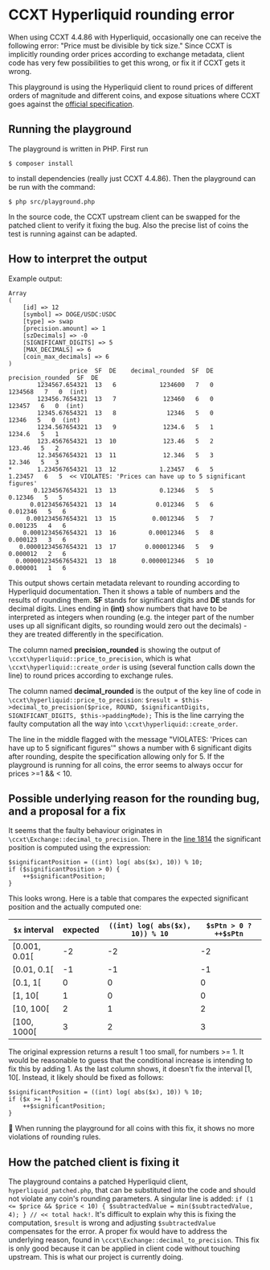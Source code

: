 # CCXT Hyperliquid rounding error 

When using CCXT 4.4.86 with Hyperliquid, occasionally one can receive the following error: "Price must be divisible by tick size." Since CCXT is implicitly rounding order prices according to exchange metadata, client code has very few possibilities to get this wrong, or fix it if CCXT gets it wrong.

This playground is using the Hyperliquid client to round prices of different orders of magnitude and different coins, and expose situations where CCXT goes against the [official specification](https://hyperliquid.gitbook.io/hyperliquid-docs/for-developers/api/tick-and-lot-size).

## Running the playground

The playground is written in PHP. First run
```
$ composer install
```
to install dependencies (really just CCXT 4.4.86). Then the playground can be run with the command:
```
$ php src/playground.php
```

In the source code, the CCXT upstream client can be swapped for the patched client to verify it fixing the bug. Also the precise list of coins the test is running against can be adapted.

## How to interpret the output

Example output:

    Array
    (
        [id] => 12
        [symbol] => DOGE/USDC:USDC
        [type] => swap
        [precision.amount] => 1
        [szDecimals] => -0
        [SIGNIFICANT_DIGITS] => 5
        [MAX_DECIMALS] => 6
        [coin_max_decimals] => 6
    )
                     price  SF  DE    decimal_rounded  SF  DE  precision_rounded  SF  DE
            1234567.654321  13   6            1234600   7   0            1234568   7   0  (int)
            123456.7654321  13   7             123460   6   0             123457   6   0  (int)
            12345.67654321  13   8              12346   5   0              12346   5   0  (int)
            1234.567654321  13   9             1234.6   5   1             1234.6   5   1
            123.4567654321  13  10             123.46   5   2             123.46   5   2
            12.34567654321  13  11             12.346   5   3             12.346   5   3
    *       1.234567654321  13  12            1.23457   6   5            1.23457   6   5  << VIOLATES: 'Prices can have up to 5 significant figures'
           0.1234567654321  13  13            0.12346   5   5            0.12346   5   5
          0.01234567654321  13  14           0.012346   5   6           0.012346   5   6
         0.001234567654321  13  15          0.0012346   5   7           0.001235   4   6
        0.0001234567654321  13  16         0.00012346   5   8           0.000123   3   6
       0.00001234567654321  13  17        0.000012346   5   9           0.000012   2   6
      0.000001234567654321  13  18       0.0000012346   5  10           0.000001   1   6

This output shows certain metadata relevant to rounding according to Hyperliquid documentation. Then it shows a table of numbers and the results of rounding them. **SF** stands for significant digits and **DE** stands for decimal digits. Lines ending in **(int)** show numbers that have to be interpreted as integers when rounding (e.g. the integer part of the number uses up all significant digits, so rounding would zero out the decimals) - they are treated differently in the specification.

The column named **precision_rounded** is showing the output of `\ccxt\hyperliquid::price_to_precision`, which is what `\ccxt\hyperliquid::create_order` is using (several function calls down the line) to round prices according to exchange rules.

The column named **decimal_rounded** is the output of the key line of code in `\ccxt\hyperliquid::price_to_precision`: `$result = $this->decimal_to_precision($price, ROUND, $significantDigits, SIGNIFICANT_DIGITS, $this->paddingMode);` This is the line carrying the faulty computation all the way into `\ccxt\hyperliquid::create_order`.

The line in the middle flagged with the message "VIOLATES: 'Prices can have up to 5 significant figures'" shows a number with 6 significant digits after rounding, despite the specification allowing only for 5. If the playground is running for all coins, the error seems to always occur for prices >=1 && < 10.

## Possible underlying reason for the rounding bug, and a proposal for a fix

It seems that the faulty behaviour originates in `\ccxt\Exchange::decimal_to_precision`. There in the [line 1814](https://github.com/ccxt/ccxt/blob/v4.4.86/php/Exchange.php#L1814) the significant position is computed using the expression:
```
$significantPosition = ((int) log( abs($x), 10)) % 10;
if ($significantPosition > 0) {
    ++$significantPosition;
}
```

This looks wrong. Here is a table that compares the expected significant position and the actually computed one:

| `$x` interval | expected | `((int) log( abs($x), 10)) % 10` | `$sPtn > 0 ? ++$sPtn` |
|---------------|----------|----------------------------------|-----------------------|
| [0.001, 0.01[ | -2       | -2                               | -2                    |
| [0.01, 0.1[   | -1       | -1                               | -1                    |
| [0.1, 1[      | 0        | 0                                | 0                     |
| [1, 10[       | 1        | 0                                | 0                     |
| [10, 100[     | 2        | 1                                | 2                     |
| [100, 1000[   | 3        | 2                                | 3                     |

The original expression returns a result 1 too small, for numbers >= 1. It would be reasonable to guess that the conditional increase is intending to fix this by adding 1. As the last column shows, it doesn't fix the interval [1, 10[. Instead, it likely should be fixed as follows:
```
$significantPosition = ((int) log( abs($x), 10)) % 10;
if ($x >= 1) {
    ++$significantPosition;
}
```

🎉 When running the playground for all coins with this fix, it shows no more violations of rounding rules.

## How the patched client is fixing it

The playground contains a patched Hyperliquid client, `hyperliquid_patched.php`, that can be substituted into the code and should not violate any coin's rounding parameters. A singular line is added: `if (1 <= $price && $price < 10) { $subtractedValue = min($subtractedValue, 4); } // << total hack!`. It's difficult to explain why this is fixing the computation, `$result` is wrong and adjusting `$subtractedValue` compensates for the error. A proper fix would have to address the underlying reason, found in `\ccxt\Exchange::decimal_to_precision`. This fix is only good because it can be applied in client code without touching upstream. This is what our project is currently doing.

